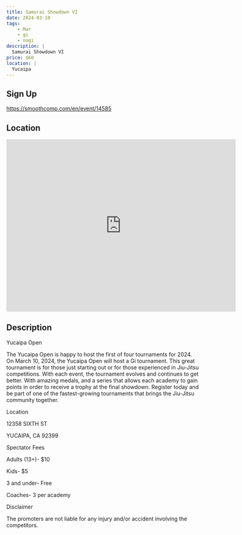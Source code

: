 ```yaml
---
title: Samurai Showdown VI
date: 2024-03-10
tags:
    - Mar
    - gi 
    - nogi 
description: |
  Samurai Showdown VI
price: $60
location: |
  Yucaipa
---
```

## Sign Up
https://smoothcomp.com/en/event/14585

## Location
<iframe src="https://www.google.com/maps/embed?pb=!1m18!1m12!1m3!1d12345.6789!2d-117.0615944!3d34.0285691!2m3!1f0!2f0!3f0!3m2!1i1024!2i768!4f13.1!3m3!1m2!1s0x0%3A0x0!2z34.0285691!5e0!3m2!1sen!2sus!4v1234567890" width="600" height="450" style="border:0;" allowfullscreen="" loading="lazy"></iframe>

## Description
Yucaipa Open


The Yucaipa Open is happy to host the first of four tournaments for 2024. On March 10, 2024, the Yucaipa Open will host a Gi tournament. This great tournament is for those just starting out or for those experienced in Jiu-Jitsu competitions. With each event, the tournament evolves and continues to get better. With amazing medals, and a series that allows each academy to gain points in order to receive a trophy at the final showdown. Register today and be part of one of the fastest-growing tournaments that brings the Jiu-Jitsu community together.


Location


12358 SIXTH ST


YUCAIPA, CA 92399


Spectator Fees


Adults (13+)- $10


Kids- $5


3 and under- Free


Coaches- 3 per academy


Disclaimer


The promoters are not liable for
any injury and/or accident involving the competitors.